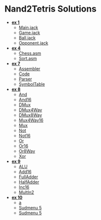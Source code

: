 Nand2Tetris Solutions
=====================

<ul class="menu">

<li><strong> 
<a href=https://github.com/sergey-korchagin/nand2tetris/tree/master/ex1>ex 1</a>
</strong>
<ul class="submenu">
<li><a href=https://github.com/sergey-korchagin/nand2tetris/blob/master/ex1/Main.jack>Main.jack</a></li>
<li> <a href=https://github.com/sergey-korchagin/nand2tetris/blob/master/ex1/Game.jack>Game.jack</a></li>
<li><a href=https://github.com/sergey-korchagin/nand2tetris/blob/master/ex1/Ball.jack>Ball.jack</a></li>
<li><a href=https://github.com/sergey-korchagin/nand2tetris/blob/master/ex1/Opponent.jack>Opponent.jack</a></li>
</ul></li>
	
<li><strong> 
<a href=https://github.com/sergey-korchagin/nand2tetris/tree/master/ex4>ex 4</a>
</strong> </a>
<ul class="submenu">
<li><a href=https://github.com/sergey-korchagin/nand2tetris/blob/master/ex4/chess/Chess.asm>Chess.asm</a> </li>
<li> <a href=https://github.com/sergey-korchagin/nand2tetris/blob/master/ex4/chess/Sort.asm>Sort.asm</a> </li>
</ul></li>
	
<li><strong> 
 <a href=https://github.com/sergey-korchagin/nand2tetris/tree/master/ex7>ex 7</a>
</strong> 
<ul class="submenu">
<li><a href=https://github.com/sergey-korchagin/nand2tetris/blob/master/ex7/Assembler.java>Assembler</a> </li>
<li><a href=https://github.com/sergey-korchagin/nand2tetris/blob/master/ex7/Code.java>Code</a> </li>
<li><a href=https://github.com/sergey-korchagin/nand2tetris/blob/master/ex7/Parser.java>Parser</a></li>
<li><a href=https://github.com/sergey-korchagin/nand2tetris/blob/master/ex7/SymbolTable.java>SymbolTable</a> </li>
</ul></li>
	
<li><strong> 
<a href=https://github.com/sergey-korchagin/nand2tetris/tree/master/ex8>ex 8</a>
</strong> 
<ul class="submenu">                                                                             	<li><a href=https://github.com/sergey-korchagin/nand2tetris/blob/master/ex8/And.hdl>And</a> </li>
<li><a href=https://github.com/sergey-korchagin/nand2tetris/blob/master/ex8/And16.hdl>And16</a> </li>
<li> <a href=https://github.com/sergey-korchagin/nand2tetris/blob/master/ex8/DMux.hdl>DMux</a> </li>
<li><a href=https://github.com/sergey-korchagin/nand2tetris/blob/master/ex8/DMux4Way.hdl>DMux4Way</a> </li>
<li><a href=https://github.com/sergey-korchagin/nand2tetris/blob/master/ex8/DMux8Way.hdl>DMux8Way</a></li>
<li><a href=https://github.com/sergey-korchagin/nand2tetris/blob/master/ex8/Mux4Way16.hdl>Mux4Way16</a></li>
<li><a href=https://github.com/sergey-korchagin/nand2tetris/blob/master/ex8/Mux.hdl>Mux</a></li>
<li><a href=https://github.com/sergey-korchagin/nand2tetris/blob/master/ex8/Not.hdl>Not</a></li>
<li> <a href=https://github.com/sergey-korchagin/nand2tetris/blob/master/ex8/Not16.hdl>Not16</a> </li>
<li><a href=https://github.com/sergey-korchagin/nand2tetris/blob/master/ex8/Or.hdl>Or</a> </li>
<li><a href=https://github.com/sergey-korchagin/nand2tetris/blob/master/ex8/Or16.hdl>Or16</a></li>
<li><a href=https://github.com/sergey-korchagin/nand2tetris/blob/master/ex8/Or8Way.hdl>Or8Way</a></li>
<li><a href=https://github.com/sergey-korchagin/nand2tetris/blob/master/ex8/Xor.hdl>Xor</a></li>
</ul></li>
	
<li><strong> 
<a href=https://github.com/sergey-korchagin/nand2tetris/tree/master/ex9>ex 9</a>
</strong>
<ul class="submenu">
<li><a href=https://github.com/sergey-korchagin/nand2tetris/blob/master/ex9/ALU.hdl>ALU</a></li>
<li><a href=https://github.com/sergey-korchagin/nand2tetris/blob/master/ex9/Add16.hdl>Add16</a> </li>
<li><a href=https://github.com/sergey-korchagin/nand2tetris/blob/master/ex9/FullAdder.hdl>FullAdder</a></li>
<li><a href=https://github.com/sergey-korchagin/nand2tetris/blob/master/ex9/HalfAdder.hdl>HalfAdder</a></li>
<li><a href=https://github.com/sergey-korchagin/nand2tetris/blob/master/ex9/Inc16.hdl>Inc16</a></li>
<li><a href=https://github.com/sergey-korchagin/nand2tetris/blob/master/ex9/MultIn2.hdl>MultIn2</a></li>
</ul></li>
	
<li><strong> 
<a href=https://github.com/sergey-korchagin/nand2tetris/tree/master/ex10>ex 10</a>
</strong>
		<ul class="submenu">
			<li><a href=https://github.com/sergey-korchagin/nand2tetris/tree/master/ex10/a>a</a></li>
			<li><a href=#>Sudmenu 5</a></li>
			<li><a href=#>Sudmenu 5</a></li>
		</ul>
	</li>
	
</ul>

